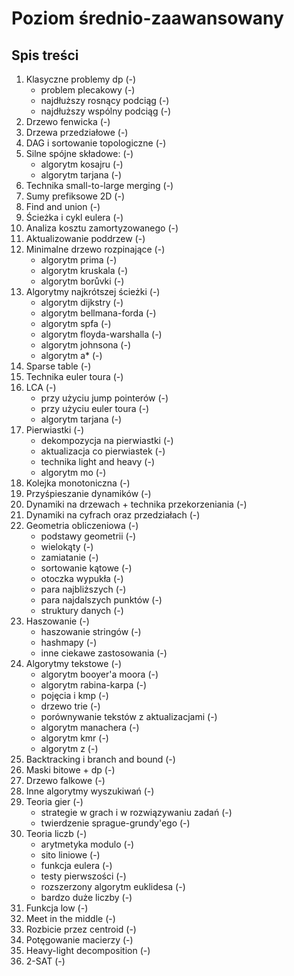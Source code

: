 # Poziom średnio-zaawansowany

## Spis treści
1. Klasyczne problemy dp (-)
    - problem plecakowy (-)
    - najdłuższy rosnący podciąg (-)
    - najdłuższy wspólny podciąg (-)
2. Drzewo fenwicka (-)
3. Drzewa przedziałowe (-)
4. DAG i sortowanie topologiczne (-)
5. Silne spójne składowe: (-)
    - algorytm kosajru (-)
    - algorytm tarjana (-)
6. Technika small-to-large merging (-)
7. Sumy prefiksowe 2D (-)
8. Find and union (-)
9. Ścieżka i cykl eulera (-)
10. Analiza kosztu zamortyzowanego (-)
11. Aktualizowanie poddrzew (-)
12. Minimalne drzewo rozpinające (-)
    - algorytm prima (-)
    - algorytm kruskala (-)
    - algorytm borůvki (-)
13. Algorytmy najkrótszej ścieżki (-)
    - algorytm dijkstry (-)
    - algorytm bellmana-forda (-)
    - algorytm spfa (-)
    - algorytm floyda-warshalla (-)
    - algorytm johnsona (-)
    - algorytm a* (-)
14. Sparse table (-)
15. Technika euler toura (-)
16. LCA (-)
    - przy użyciu jump pointerów (-)
    - przy użyciu euler toura (-)
    - algorytm tarjana (-)
17. Pierwiastki (-)
    - dekompozycja na pierwiastki (-)
    - aktualizacja co pierwiastek (-)
    - technika light and heavy (-)
    - algorytm mo (-)
18. Kolejka monotoniczna (-)
19. Przyśpieszanie dynamików (-)
20. Dynamiki na drzewach + technika przekorzeniania (-)
21. Dynamiki na cyfrach oraz przedziałach (-) 
22. Geometria obliczeniowa (-)
    - podstawy geometrii (-)
    - wielokąty (-)
    - zamiatanie (-)
    - sortowanie kątowe (-)
    - otoczka wypukła (-)
    - para najbliższych (-)
    - para najdalszych punktów (-)
    - struktury danych (-)
23. Haszowanie (-)
    - haszowanie stringów (-)
    - hashmapy (-)
    - inne ciekawe zastosowania (-)
24. Algorytmy tekstowe (-)
    - algorytm booyer'a moora (-)
    - algorytm rabina-karpa (-)
    - pojęcia i kmp (-)
    - drzewo trie (-)
    - porównywanie tekstów z aktualizacjami (-)
    - algorytm manachera (-)
    - algorytm kmr (-)
    - algorytm z (-)
25. Backtracking i branch and bound (-)
26. Maski bitowe + dp (-)
27. Drzewo falkowe (-)
28. Inne algorytmy wyszukiwań (-)
29. Teoria gier (-)
    - strategie w grach i w rozwiązywaniu zadań (-)
    - twierdzenie sprague-grundy'ego (-)
30. Teoria liczb (-)
    - arytmetyka modulo (-)
    - sito liniowe (-)
    - funkcja eulera (-)
    - testy pierwszości (-)
    - rozszerzony algorytm euklidesa (-)
    - bardzo duże liczby (-)
31. Funkcja low (-)
32. Meet in the middle (-)
33. Rozbicie przez centroid (-)
34. Potęgowanie macierzy (-)
35. Heavy-light decomposition (-)
36. 2-SAT (-)
